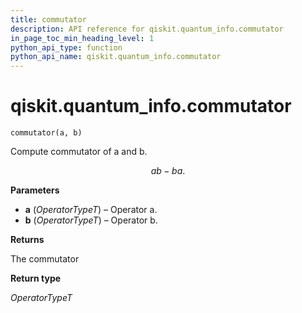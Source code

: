 ```yaml
---
title: commutator
description: API reference for qiskit.quantum_info.commutator
in_page_toc_min_heading_level: 1
python_api_type: function
python_api_name: qiskit.quantum_info.commutator
---
```


<span id="qiskit-quantum-info-commutator" />

# qiskit.quantum\_info.commutator

<span id="qiskit.quantum_info.commutator" />

`commutator(a, b)`

Compute commutator of a and b.

$$
ab - ba.
$$

**Parameters**

*   **a** (*OperatorTypeT*) – Operator a.
*   **b** (*OperatorTypeT*) – Operator b.

**Returns**

The commutator

**Return type**

*OperatorTypeT*

